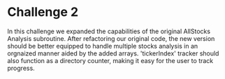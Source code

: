 # Challenge 2
In this challenge we expanded the capabilities of the original AllStocks Analysis subroutine. After refactoring our original code, the new version should be better equipped to handle multiple stocks analysis in an orgnaized manner aided by the added arrays. 
'tickerIndex' tracker should also function as a directory counter, making it easy for the user to track progress. 
